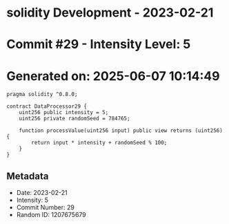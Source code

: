 ﻿# solidity Development - 2023-02-21
# Commit #29 - Intensity Level: 5
# Generated on: 2025-06-07 10:14:49
```solidity
pragma solidity ^0.8.0;

contract DataProcessor29 {
    uint256 public intensity = 5;
    uint256 private randomSeed = 784765;

    function processValue(uint256 input) public view returns (uint256) {
        return input * intensity + randomSeed % 100;
    }
}
```
## Metadata
- Date: 2023-02-21
- Intensity: 5
- Commit Number: 29
- Random ID: 1207675679
